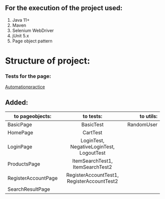 ## For the execution of the project used:	
1. Java 11+
2. Maven
3. Selenium WebDriver
4. jUnit 5.x
5. Page object pattern

# Structure of project:

### Tests for the page:
[Automationpractice](http://automationpractice.com )

## Added:

| to pageobjects:       | to tests:                                      | to utils:  |
| --------------------- |:----------------------------------------------:|-----------:|
| BasicPage             | BasicTest                                      | RandomUser |
| HomePage              | CartTest                                       |            |
| LoginPage             | LoginTest, NegativeLoginTest, LogoutTest       |            |
| ProductsPage          | ItemSearchTest1, ItemSearchTest2               |            |
| RegisterAccountPage   | RegisterAccountTest1, RegisterAccountTest2     |            |
| SearchResultPage      |                                                |            |
